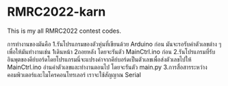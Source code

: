 # RMRC2022-karn
This is my all RMRC2022 contest codes.

การทำงานของมันคือ 1.รันโปรแกรมของตัวหุ่นที่เขียนด้วย Arduino ก่อน มันจะรอรับค่าตัวเลขต่าง ๆ เพื่อให้มันทำงานเช่น 1เดินหน้า 2ถอยหลัง 
                  โดยจะรันตัว MainCtrl.ino ก่อน
                2.รันโปรแกรมที่รับอินพุตของคีย์บอร์ดโดยโปรแกรมนี่จะแปรงค่าจากคีย์บอร์ดเป็นตัวเลขเพื่อส่งตัวเลขไปให้ MainCtrl.ino อ่านค่าตัวเลขและทำงานตอนไป
                   โดยจะรันตัว main.py
                3.การสื่อสารระหว่างคอมพิวเตอร์และไมโครคอนโทรเลอร์ เราจะใช้สัญญาณ Serial
